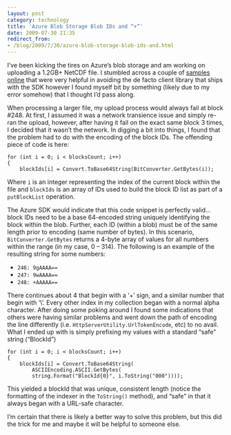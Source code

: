 ```yaml
---
layout: post
category: technology
title: 'Azure Blob Storage Blob IDs and “+”'
date: 2009-07-30 21:35
redirect_from:
- /blog/2009/7/30/azure-blob-storage-blob-ids-and.html
---
```

I’ve been kicking the tires on Azure’s blob storage and am working on uploading a 1.2GB+ NetCDF file. I stumbled across
a couple of [samples online](http://azuredba.com/Blog/tabid/621/EntryId/183/A-REST-ful-Look-at-Azure-Blob-Storage-continued.aspx)
that were very helpful in avoiding the de facto client library that ships with the SDK however I found myself bit by
something (likely due to my error somehow) that I thought I’d pass along.

When processing a larger file, my upload process would always fail at block #248. At first, I assumed it was a network
transience issue and simply re-ran the upload, however, after having it fail on the exact same block 3 times, I decided
that it wasn’t the network. In digging a bit into things, I found that the problem had to do with the encoding of the
block IDs. The offending piece of code is here:

    for (int i = 0; i < blocksCount; i++)
    {
        blockIds[i] = Convert.ToBase64String(BitConverter.GetBytes(i));

Where `i` is an integer representing the index of the current block within the file and `blockIds` is an array of IDs
used to build the block ID list as part of a `putBlockList` operation.

The Azure SDK would indicate that this code snippet is perfectly valid… block IDs need to be a base 64-encoded string
uniquely identifying the block within the blob. Further, each ID (within a blob) must be of the same length prior to
encoding (same number of bytes). In this scenario, `BitConverter.GetBytes` returns a 4-byte array of values for all
numbers within the range (in my case, 0 – 314). The following is an example of the resulting string for some numbers:

* `246: 9gAAAA==`
* `247: 9wAAAA==`
* `248: +AAAAA==`

There continues about 4 that begin with a ‘+’ sign, and a similar number that begin with ‘\’. Every other index in my
collection began with a normal alpha character. After doing some poking around I found some indications that others
were having similar problems and went down the path of encoding the line differently (i.e.
`HttpServerUtility.UrlTokenEncode`, etc) to no avail. What I ended up with is simply prefixing my values with a
standard “safe” string (“BlockId”)

    for (int i = 0; i < blocksCount; i++)
    {
        blockIds[i] = Convert.ToBase64String(
            ASCIIEncoding.ASCII.GetBytes(
            string.Format("BlockId{0}", i.ToString("000"))));

This yielded a blockId that was unique, consistent length (notice the formatting of the indexer in the `ToString()`
method), and “safe” in that it always began with a URL-safe character.

I’m certain that there is likely a better way to solve this problem, but this did the trick for me and maybe it will
be helpful to someone else.
